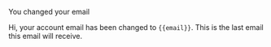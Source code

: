 You changed your email

Hi, your account email has been changed to `{{email}}`. This is the last email this email will receive.
